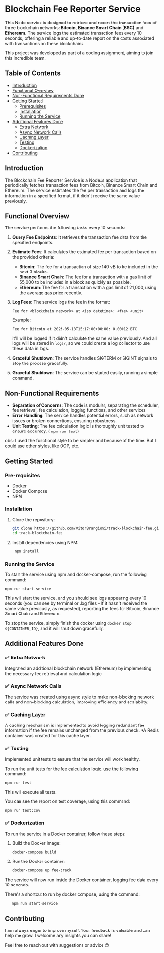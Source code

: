 
# Blockchain Fee Reporter Service

This Node service is designed to retrieve and report the transaction fees of three blockchain networks: **Bitcoin**, **Binance Smart Chain (BSC)** and **Ethereum**. The service logs the estimated transaction fees every 10 seconds, offering a reliable and up-to-date report on the costs associated with transactions on these blockchains.

This project was developed as part of a coding assignment, aiming to join this incredible team.

## Table of Contents

- [Introduction](#introduction)
- [Functional Overview](#functional-overview)
- [Non-Functional Requirements Done](#non-functional-requirements)
- [Getting Started](#getting-started)
  - [Prerequisites](#prerequisites)
  - [Installation](#installation)
  - [Running the Service](#running-the-service)
- [Additional Features Done](#additional-features)
    - [Extra Network](#ExtraNetwork)
    - [Async Network Calls](#AsyncNetworkCalls)
    - [Caching Layer](#CachingLayer)
    - [Testing](#testing)
    - [Dockerization](#dockerization)
- [Contributing](#contributing)

## Introduction

The Blockchain Fee Reporter Service is a NodeJs application that periodically fetches transaction fees from Bitcoin, Binance Smart Chain and Ethereum. The service estimates the fee per transaction and logs the information in a specified format, if it didn't receive the same value previously.

## Functional Overview

The service performs the following tasks every 10 seconds:

1. **Query Fee Endpoints**: It retrieves the transaction fee data from the specified endpoints.
2. **Estimate Fees**: It calculates the estimated fee per transaction based on the provided criteria:
   - **Bitcoin**: The fee for a transaction of size 140 vB to be included in the next 3 blocks.
   - **Binance Smart Chain**: The fee for a transaction with a gas limit of 55,000 to be included in a block as quickly as possible.
   - **Ethereum**: The fee for a transaction with a gas limit of 21,000, using the average gas price recently.
3. **Log Fees**: The service logs the fee in the format:
   ```
   Fee for <blockchain network> at <iso datetime>: <fee> <unit>
   ```
   Example:
   ```
   Fee for Bitcoin at 2023-05-18T15:17:00+00:00: 0.00012 BTC
   ```
    it'll will be logged if it didn't calculate the same value previously. And all logs will be stored in `logs/`, so we could create a log collector to use these data in logs.


4. **Graceful Shutdown**: The service handles SIGTERM or SIGINT signals to stop the process gracefully.

5. **Graceful Shutdown**: The service can be started easily, running a simple command.

## Non-Functional Requirements

- **Separation of Concerns**: The code is modular, separating the scheduler, fee retrieval, fee calculation, logging functions, and other services
- **Error Handling**: The service handles potential errors, such as network issues or broken connections, ensuring robustness.
- **Unit Testing**: The fee calculation logic is thoroughly unit tested to ensure accuracy. ( `npm run test`)


obs: I used the functional style to be simpler and because of the time. But I could use other styles, like OOP, etc.


## Getting Started

### Pre-requisites

- Docker
- Docker Compose
- NPM

### Installation

1. Clone the repository:
   ```bash
   git clone https://github.com/VitorBrangioni/track-blockchain-fee.git
   cd track-blockchain-fee
   ```

2. Install dependencies using NPM:
   ```bash
    npm install
   ```

### Running the Service

To start the service using npm and docker-compose, run the following command:

```bash
npm run start-service
```

This will start the service, and you should see logs appearing every 10 seconds (you can see by terminal or .log files - If it hasn't received the same value previously, as requested), reporting the fees for Bitcoin, Binance Smart Chain and Ethereum.

To stop the service, simply finish the docker using `docker stop ${CONTAINER_ID}`, and it will shut down gracefully.

## Additional Features Done

###  ✅ Extra Network

Integrated an additional blockchain network (Ethereum) by implementing the necessary fee retrieval and calculation logic.

### ✅ Async Network Calls

The service was created using async style to make non-blocking network calls and non-blocking calculation, improving efficiency and scalability.

### ✅ Caching Layer

A caching mechanism is implemented to avoid logging redundant fee information if the fee remains unchanged from the previous check. *A Redis container was created for this cache layer.

### ✅ Testing

Implemented unit tests to ensure that the service will work healthy.

To run the unit tests for the fee calculation logic, use the following command:

```bash
npm run test
```

This will execute all tests.

You can see the report on test coverage, using this command:

```bash
npm run test:cov
```

### ✅ Dockerization

To run the service in a Docker container, follow these steps:

1. Build the Docker image:
   ```bash
   docker-compose build
   ```

2. Run the Docker container:
   ```bash
   docker-compose up fee-track 
   ```

The service will now run inside the Docker container, logging fee data every 10 seconds.

There's a shortcut to run by docker compose, using the command: 

```bash
   npm run start-service
   ```

## Contributing

I am always eager to improve myself. Your feedback is valuable and can help me grow. I welcome any insights you can share! 

Feel free to reach out with suggestions or advice 😊

